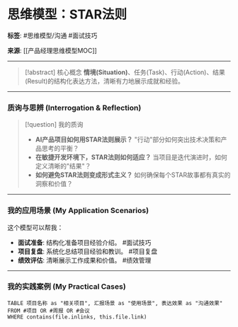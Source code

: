 # 思维模型：STAR法则

**标签**: #思维模型/沟通 #面试技巧

**来源**: [[产品经理思维模型MOC]]

---

> [!abstract] 核心概念
**情境(Situation)**、任务(Task)、行动(Action)、结果(Result)的结构化表达方法，清晰有力地展示成就和经验。

---

### 质询与思辨 (Interrogation & Reflection)

>[!question] 我的质询
>- **AI产品项目如何用STAR法则展示？** "行动"部分如何突出技术决策和产品思考的平衡？
>- **在敏捷开发环境下，STAR法则如何适应？** 当项目是迭代演进时，如何定义清晰的"结果"？
>- **如何避免STAR法则变成形式主义？** 如何确保每个STAR故事都有真实的洞察和价值？

---

### 我的应用场景 (My Application Scenarios)

这个模型可以帮我：
- **面试准备**: 结构化准备项目经验介绍。 #面试技巧
- **项目复盘**: 系统化总结项目经验和教训。 #项目复盘
- **绩效评估**: 清晰展示工作成果和价值。 #绩效管理

---

### 我的实践案例 (My Practical Cases)

```dataview
TABLE 项目名称 as "相关项目", 汇报场景 as "使用场景", 表达效果 as "沟通效果"
FROM #项目 OR #周报 OR #会议
WHERE contains(file.inlinks, this.file.link)
```